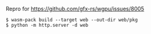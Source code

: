 Repro for https://github.com/gfx-rs/wgpu/issues/8005

```sh-session
$ wasm-pack build --target web --out-dir web/pkg
$ python -m http.server -d web
```
